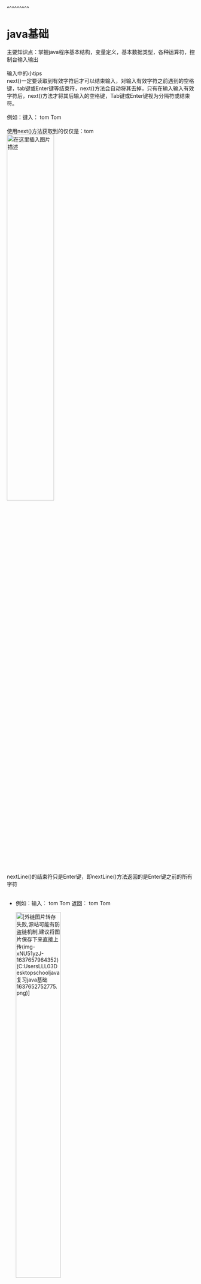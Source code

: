 
<BlogInfo title="java知识点（复习）" author="白日梦想猿" pv=0 read_times=0 pre_cost_time=571 category="java" tag_list="['java基础']" create_time="2021.11.23 17:08:29.996735" update_time="2021.11.23 17:08:29" />

^^^^^^^^^
<p data-we-empty-p=""><h1>java基础<b id="pgj9u">​</b></h1>主要知识点：掌握java程序基本结构，变量定义，基本数据类型，各种运算符，控制台输入输出<br><br>输入中的小tips<br>next()一定要读取到有效字符后才可以结束输入，对输入有效字符之前遇到的空格键，tab键或Enter键等结束符，next()方法会自动将其去掉，只有在输入输入有效字符后，next()方法才将其后输入的空格键，Tab键或Enter键视为分隔符或结束符。<br><br>例如：键入： tom Tom<br><br>使用next()方法获取到的仅仅是：tom<br><img src="https://img-blog.csdnimg.cn/87b9bb3363234fd685ee2f7c40fe3a79.png?x-oss-process=image/watermark,type_ZHJvaWRzYW5zZmFsbGJhY2s,shadow_50,text_Q1NETiBAbGl0dGxl5Lqu772e,size_20,color_FFFFFF,t_70,g_se,x_16" alt="在这里插入图片描述" width="50%"><br><br>nextLine()的结束符只是Enter键，即nextLine()方法返回的是Enter键之前的所有字符<br><br></p><ul><li><p>例如：输入： tom Tom 返回： tom Tom</p><p><img src="https://img-blog.csdnimg.cn/13e011adc70a4181a9d2e1fe2e262104.png?x-oss-process=image/watermark,type_ZHJvaWRzYW5zZmFsbGJhY2s,shadow_50,text_Q1NETiBAbGl0dGxl5Lqu772e,size_20,color_FFFFFF,t_70,g_se,x_16" alt="[外链图片转存失败,源站可能有防盗链机制,建议将图片保存下来直接上传(img-xNU51yzJ-1637657964352)(C:UsersLLL03Desktopschooljava复习java基础1637652752775.png)]" width="50%"></p></li><li></li></ul><p data-we-empty-p=""><br><br>同样对于nextInt()，nextDouble()等和next()一样一定要读取到有效字符后才可以结束输入。如果next()或者nextInt()等下面有nextLine()时，中间要再加一句nextLine()用来接收next()或者nextInt()等过滤的回车，tab，空格。这样才能让下面的nextLine()生效,否者它就收了enter，tab，空格等，导致用户没有输入就结束了。<br><br></p><p>例如（错误的写法）：</p><p><img src="https://img-blog.csdnimg.cn/90838ee87afe4c49a2896beabc58d76c.png?x-oss-process=image/watermark,type_ZHJvaWRzYW5zZmFsbGJhY2s,shadow_50,text_Q1NETiBAbGl0dGxl5Lqu772e,size_20,color_FFFFFF,t_70,g_se,x_16" alt="[外链图片转存失败,源站可能有防盗链机制,建议将图片保存下来直接上传(img-8uaO4Gpb-1637657964355)(C:UsersLLL03Desktopschooljava复习java基础1637653282701.png)]" width="50%"></p><p data-we-empty-p=""><br><br>在输入编号之后，按enter键，发现name时空的，其实name存储的是被scan.nextInt()当作结束符的enter。<br><br></p><ul><li><p>正确的写法：</p><p><img src="https://img-blog.csdnimg.cn/a4bb226efb264032b4446cda8b7abb6e.png?x-oss-process=image/watermark,type_ZHJvaWRzYW5zZmFsbGJhY2s,shadow_50,text_Q1NETiBAbGl0dGxl5Lqu772e,size_20,color_FFFFFF,t_70,g_se,x_16" alt="[外链图片转存失败,源站可能有防盗链机制,建议将图片保存下来直接上传(img-UUbM2Jis-1637657964358)(C:UsersLLL03Desktopschooljava复习java基础1637653416829.png)]" width="50%"></p></li></ul><p><br></p><p data-we-empty-p=""><br><h1>java流程控制<b id="6xzam">​</b></h1>主要知识点：if分支，for，while，do while<br><br>for循环一般适用于循环次数已知<br>while循环一般适用于循环次数未知，但循环条件明确<br>相比于while循环，区别在于：不管条件是否成立，循环语句至少会执行一次<br>字符串比较不能使用==进行比较，应使用equal方法<br>产生一个100以内的随机整数：(int) (Math.random() * 100)<br>猜数小游戏<br>需求：给定一个100以内的随机整数，提示用户进行猜测，如果用户猜测的数比真实的数大，就提示用户：太大了；如果用户猜测的数比真实的数小，就提示用户：太小了；否则提示用户：恭喜猜对了！<br><br>public class guessNum {<br>    public static void main(String[] args) {<br>        //定义变量<br>        int real_num = (int) (Math.random() * 100); //产生一个1-100内的随机证整数<br>        int num_from_custom = 0; //用户输入的数字<br>        Scanner scan = new Scanner(System.in);<br>        while (real_num != num_from_custom) {<br>            System.out.println("请输入您猜测的数：");<br>            num_from_custom = scan.nextInt();<br>            if (num_from_custom &gt; real_num) {<br>                System.out.println("太大了！");<br>            } else {<br>                System.out.println("太小了！");<br>            }<br>        }<br>        System.out.println("恭喜猜对了！");<br>    }<br>}<br></p><p><img src="https://img-blog.csdnimg.cn/f0be60fc20a14491aa0cef38b2dc3efe.png?x-oss-process=image/watermark,type_ZHJvaWRzYW5zZmFsbGJhY2s,shadow_50,text_Q1NETiBAbGl0dGxl5Lqu772e,size_20,color_FFFFFF,t_70,g_se,x_16" alt="[外链图片转存失败,源站可能有防盗链机制,建议将图片保存下来直接上传(img-ifJA3MXk-1637657964361)(C:UsersLLL03Desktopschooljava复习java基础1637655020636.png)]" width="50%"></p><h1><a></a>java模块化编程</h1><p data-we-empty-p="">知识点：创建自定义方法，方法调用，多重分支switch，数组<br><br>方法<br>方法就是一段可重复调用的代码段，你如：有某段长度约为100行的代码，要在多个地方使用此代码，如果在各个地方都重复编写此部分代码的话，则肯定会比较麻烦，而且此部分代码如果修改的话比较困难，所以此时可以将此部分代码定义成一个方法，以供程序反复调用。<br><br>方法定义的格式：<br><br>pubic [static] 返回值类型 方法名称(类型 参数1,类型 参数2…){<br><br>​ 方法体<br><br>​ [return 表达式]<br><br>}<br><br>在java的方法定义中，可以使用return语句直接结束方法<br><br>一个java类有若干个方法组成，但是有且只能有一个main<br><br>数组<br>数组是一组相关数据的集合，一个数组实际上就是一连串的变量<br>一维数组可以存放上千万个数据，并且这些数据的类型是完全相同的<br>声明数组的方法：数据类型 数组名[]=new 数据类型[长度];<br>可以利用索引来访问数组中的某一个值，下表从0开始<br>一个int类型的数据占4个字节<br>可以使用：数组.length来获取数组的长度<br><h1 id="fjuzb">java面向对象基础<span style="font-weight: normal;">​</span>​</h1>知识点：面向对象基本概念，类的定义，构造方法，方法重载，类的封装，类图，创建对象，对象的使用<br><br>面向对象的三大特征<br>封装：对外部不可见<br>继承：扩展类的功能<br>多态：方法的重载，对象的多态性<br>类与对象<br>类是对某一类事物的描述，是抽象的，概念上的定义；对象是实际存在的该类事物的每个个体，因而也称为实例<br><br>类的定义：<br><br>class 类名{<br><br>​ 访问权限 数据类型 属性; //定义属性<br><br>​ 访问权限 返回值的数据类型 方法名称(类型 参数1,类型 参数2…){} //定义方法<br><br>}<br><br>构造方法的定义格式<br><br>class 类名称{<br><br>​ 访问权限 类名称(类型 参数1,类型 参数2…){<br><br>​ //构造方法没有返回值<br><br>}<br><br>}<br><br>构造方法的名称必须与类名一致<br><br>构造方法的声明处不能有任何返回值类型的声明<br><br>不能在构造方法中使用return返回一个值<br><br>		//构造方法没有返回值<br>}<br><br>}<br><br>构造方法的名称必须与类名一致<br>构造方法的声明处不能有任何返回值类型的声明<br>不能在构造方法中使用return返回一个值<br></p><p data-we-empty-p=""><br></p><p data-we-empty-p="">（后续继续更新...）</p><p data-we-empty-p=""><br></p><p data-we-empty-p=""><br></p><p data-we-empty-p=""><br></p>
